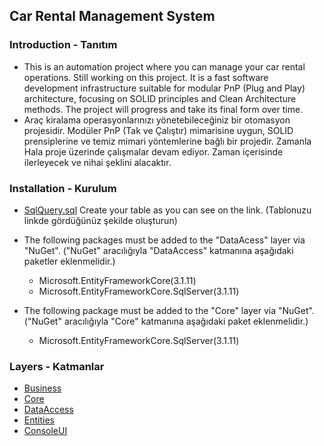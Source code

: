 ## Car Rental Management System

### Introduction - Tanıtım
- This is an automation project where you can manage your car rental operations. Still working on this project. It is a fast software development infrastructure suitable for modular PnP (Plug and Play) architecture, focusing on SOLID principles and Clean Architecture methods. The project will progress and take its final form over time.
- Araç kiralama operasyonlarınızı yönetebileceğiniz bir otomasyon projesidir. Modüler PnP (Tak ve Çalıştır) mimarisine uygun, SOLID prensiplerine ve temiz mimari yöntemlerine bağlı bir projedir. Zamanla Hala proje üzerinde çalışmalar devam ediyor. Zaman içerisinde ilerleyecek ve nihai şeklini alacaktır.

### Installation - Kurulum
- [SqlQuery.sql](https://github.com/murtekbey/ReCapProject/blob/master/SQLQuery.sql) Create your table as you can see on the link. (Tablonuzu linkde gördüğünüz şekilde oluşturun)

- The following packages must be added to the "DataAcess" layer via "NuGet". ("NuGet" aracılığıyla "DataAccess" katmanına aşağıdaki paketler eklenmelidir.)
	- Microsoft.EntityFrameworkCore(3.1.11)
	- Microsoft.EntityFrameworkCore.SqlServer(3.1.11)

- The following package must be added to the "Core" layer via "NuGet". ("NuGet" aracılığıyla "Core" katmanına aşağıdaki paket eklenmelidir.)
	- Microsoft.EntityFrameworkCore.SqlServer(3.1.11)

### Layers - Katmanlar
- [Business](https://github.com/murtekbey/ReCapProject/tree/master/Business)
- [Core](https://github.com/murtekbey/ReCapProject/tree/master/Core)
- [DataAccess](https://github.com/murtekbey/ReCapProject/tree/master/DataAccess)
- [Entities](https://github.com/murtekbey/ReCapProject/tree/master/Entities)
- [ConsoleUI](https://github.com/murtekbey/ReCapProject/tree/master/ConsoleUI)
